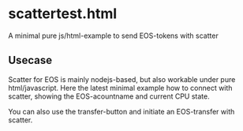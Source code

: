 # scattertest.html
A minimal pure js/html-example to send EOS-tokens with scatter

## Usecase
Scatter for EOS is mainly nodejs-based, but also workable under pure html/javascript.
Here the latest minimal example how to connect with scatter, showing the EOS-acountname and
current CPU state.

You can also use the transfer-button and initiate an EOS-transfer with scatter.